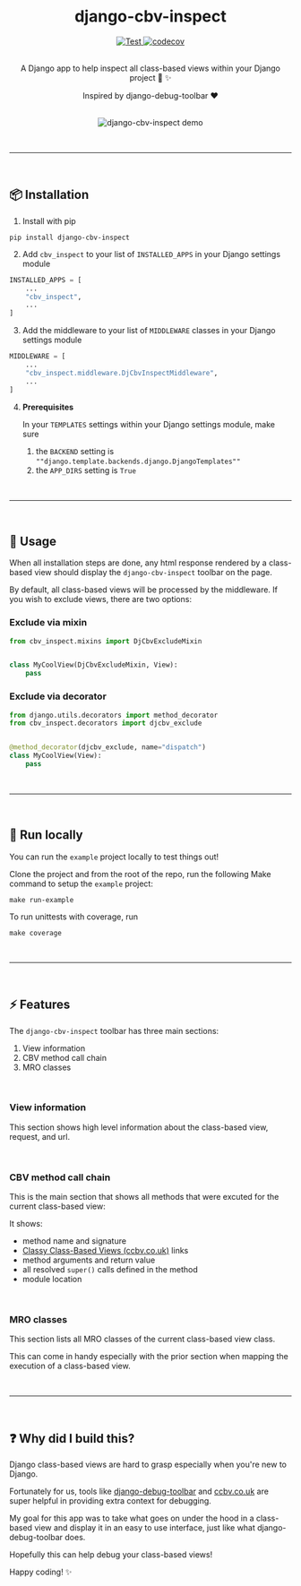 <h1 align="center">
    django-cbv-inspect
</h1>

<div align="center">

<a href="https://github.com/sjbitcode/django-cbv-inspect/actions/workflows/test.yml">
    <img src="https://github.com/sjbitcode/django-cbv-inspect/actions/workflows/test.yml/badge.svg?branch=master&event=push" alt="Test">
</a>
    <a href="https://codecov.io/gh/sjbitcode/django-cbv-inspect">
        <img src="https://codecov.io/gh/sjbitcode/django-cbv-inspect/branch/main/graph/badge.svg?token=wAjvQLGtpd" alt="codecov">
    </a>
</div>
<br>
<div align="center">
    <p>A Django app to help inspect all class-based views within your Django project 🔎 ✨ </p>
    Inspired by django-debug-toolbar ❤️
</div>

<p align="center">
    <br>
    <img src="https://user-images.githubusercontent.com/6550256/210189547-b173d5a6-d69f-482e-b85b-5be31098610c.gif" alt="django-cbv-inspect demo"/>
</p>

<br>

---

<br>

## 📦 Installation
1. Install with pip
```
pip install django-cbv-inspect
```

2. Add `cbv_inspect` to your list of `INSTALLED_APPS` in your Django settings module
```python
INSTALLED_APPS = [
    ...
    "cbv_inspect",
    ...
]
```

3. Add the middleware to your list of `MIDDLEWARE` classes in your Django settings module
```python
MIDDLEWARE = [
    ...
    "cbv_inspect.middleware.DjCbvInspectMiddleware",
    ...
]
```

4. **Prerequisites**
    
    In your `TEMPLATES` settings within your Django settings module, make sure
   1. the `BACKEND` setting is `""django.template.backends.django.DjangoTemplates""`
   2. the `APP_DIRS` setting is `True`

<br>

---

<br>

## 🛞 Usage
When all installation steps are done, any html response rendered by a class-based view should display the `django-cbv-inspect` toolbar on the page.

By default, all class-based views will be processed by the middleware. If you wish to exclude views, there are two options:

### Exclude via mixin
```python
from cbv_inspect.mixins import DjCbvExcludeMixin


class MyCoolView(DjCbvExcludeMixin, View):
    pass
```


### Exclude via decorator
```python
from django.utils.decorators import method_decorator
from cbv_inspect.decorators import djcbv_exclude


@method_decorator(djcbv_exclude, name="dispatch")
class MyCoolView(View):
    pass
```

<br>

---

<br>

## 🧪 Run locally
You can run the `example` project locally to test things out!

Clone the project and from the root of the repo, run the following Make command to setup the `example` project:
```
make run-example
```

To run unittests with coverage, run
```
make coverage
```

<br>

---

<br>

## ⚡️ Features

The `django-cbv-inspect` toolbar has three main sections:

1. View information
2. CBV method call chain
3. MRO classes

<br>

### View information

This section shows high level information about the class-based view, request, and url.

<br>

### CBV method call chain

This is the main section that shows all methods that were excuted for the current class-based view:

It shows:
- method name and signature
- [Classy Class-Based Views (ccbv.co.uk)](https://ccbv.co.uk/) links
- method arguments and return value
- all resolved `super()` calls defined in the method
- module location


<br>

### MRO classes
This section lists all MRO classes of the current class-based view class. 

This can come in handy especially with the prior section when mapping the execution of a class-based view.

<br>

---

<br>

## ❓ Why did I build this?

Django class-based views are hard to grasp especially when you're new to Django.

Fortunately for us, tools like [django-debug-toolbar](https://github.com/jazzband/django-debug-toolbar) and [ccbv.co.uk](https://ccbv.co.uk/) are super helpful in providing extra context for debugging.

My goal for this app was to take what goes on under the hood in a class-based view and display it in an easy to use interface, just like what django-debug-toolbar does.

Hopefully this can help debug your class-based views!

Happy coding! ✨
